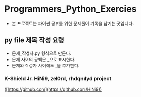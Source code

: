 # Programmers_Python_Exercies
- 본 프로젝트는 파이썬 공부를 위한 문제풀이 기록을 남기는 곳입니다.



## py file 제목 작성 요령
- 문제_작성자.py 형식으로 만든다.
- 문제 사이의 공백은 _으로 표시한다.
- 문제와 작성자 사이에도 _을 추가한다.



### K-Shield Jr. HiNi9, zel0rd, rhdqndyd project

([https://github.com](https://github.com/HiNi9)) 
